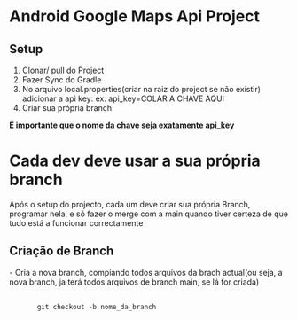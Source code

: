 <h1>Android Google Maps Api Project</h1>

<h2>Setup</h2>

<ol>
    <li> Clonar/ pull do Project</li>
    <li>Fazer Sync do Gradle</li>
    <li> No arquivo local.properties(criar na raiz do project se não existir) adicionar a api key:
    ex: api_key=COLAR A CHAVE AQUI</li> 
    <li>Criar sua própria branch</li>
</ol>
<strong>É importante que o nome da chave seja exatamente api_key</strong>

<h1>Cada dev deve usar a sua própria branch</h1>

<p>Após o setup do projecto, cada um deve criar sua própria Branch, programar nela, e só fazer o merge com a main quando tiver certeza de que tudo está a funcionar correctamente</p>

<h2>Criação de Branch</h2>
 - Cria a nova branch, compiando todos arquivos da brach actual(ou seja, a nova branch, ja terá todos arquivos de branch main, se lá for criada)

<pre>
   <code>
       git checkout -b nome_da_branch
   <code> 
</pre>
